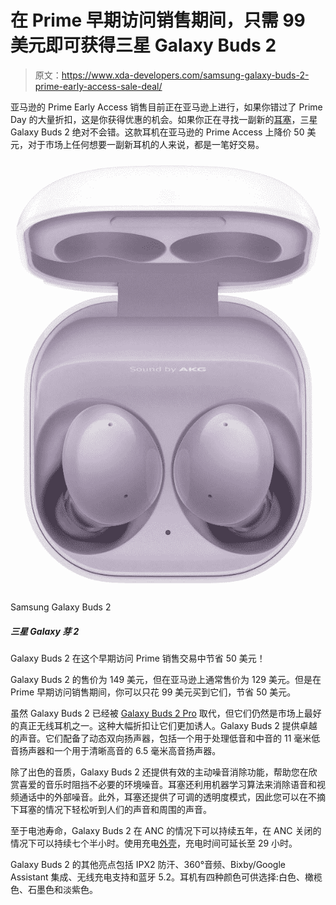 # 在 Prime 早期访问销售期间，只需 99 美元即可获得三星 Galaxy Buds 2

> 原文：<https://www.xda-developers.com/samsung-galaxy-buds-2-prime-early-access-sale-deal/>

亚马逊的 Prime Early Access 销售目前正在亚马逊上进行，如果你错过了 Prime Day 的大量折扣，这是你获得优惠的机会。如果你正在寻找一副新的[耳塞](https://www.xda-developers.com/best-wireless-earbuds/)，三星 Galaxy Buds 2 绝对不会错。这款耳机在亚马逊的 Prime Access 上降价 50 美元，对于市场上任何想要一副新耳机的人来说，都是一笔好交易。

 <picture>![Save $50 on the Galaxy Buds 2 during this Early Access Prime Sale deal!](img/d89de1d715e9a72add7586c712c587ac.png)</picture> 

Samsung Galaxy Buds 2

##### 三星 Galaxy 芽 2

Galaxy Buds 2 在这个早期访问 Prime 销售交易中节省 50 美元！

Galaxy Buds 2 的售价为 149 美元，但在亚马逊上通常售价为 129 美元。但是在 Prime 早期访问销售期间，你可以只花 99 美元买到它们，节省 50 美元。

虽然 Galaxy Buds 2 已经被 [Galaxy Buds 2 Pro](https://www.xda-developers.com/samsung-galaxy-buds-2-pro-review/) 取代，但它们仍然是市场上最好的真正无线耳机之一。这种大幅折扣让它们更加诱人。Galaxy Buds 2 提供卓越的声音。它们配备了动态双向扬声器，包括一个用于处理低音和中音的 11 毫米低音扬声器和一个用于清晰高音的 6.5 毫米高音扬声器。

除了出色的音质，Galaxy Buds 2 还提供有效的主动噪音消除功能，帮助您在欣赏喜爱的音乐时阻挡不必要的环境噪音。耳塞还利用机器学习算法来消除语音和视频通话中的外部噪音。此外，耳塞还提供了可调的透明度模式，因此您可以在不摘下耳塞的情况下轻松听到人们的声音和周围的声音。

至于电池寿命，Galaxy Buds 2 在 ANC 的情况下可以持续五年，在 ANC 关闭的情况下可以持续七个半小时。使用充电[外壳](https://www.xda-developers.com/best-samsung-galaxy-buds-2-cases/)，充电时间可延长至 29 小时。

Galaxy Buds 2 的其他亮点包括 IPX2 防汗、360°音频、Bixby/Google Assistant 集成、无线充电支持和蓝牙 5.2。耳机有四种颜色可供选择:白色、橄榄色、石墨色和淡紫色。
